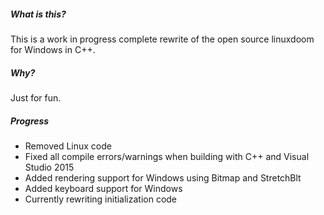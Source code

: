 ##### What is this?
This is a work in progress complete rewrite of the open source linuxdoom for Windows in C++. 

##### Why?
Just for fun.

##### Progress
* Removed Linux code
* Fixed all compile errors/warnings when building with C++ and Visual Studio 2015
* Added rendering support for Windows using Bitmap and StretchBlt
* Added keyboard support for Windows
* Currently rewriting initialization code
